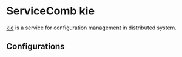 # ServiceComb kie
[kie](https://github.com/apache/servicecomb-kie) is a service for configuration management in distributed system.

## Configurations